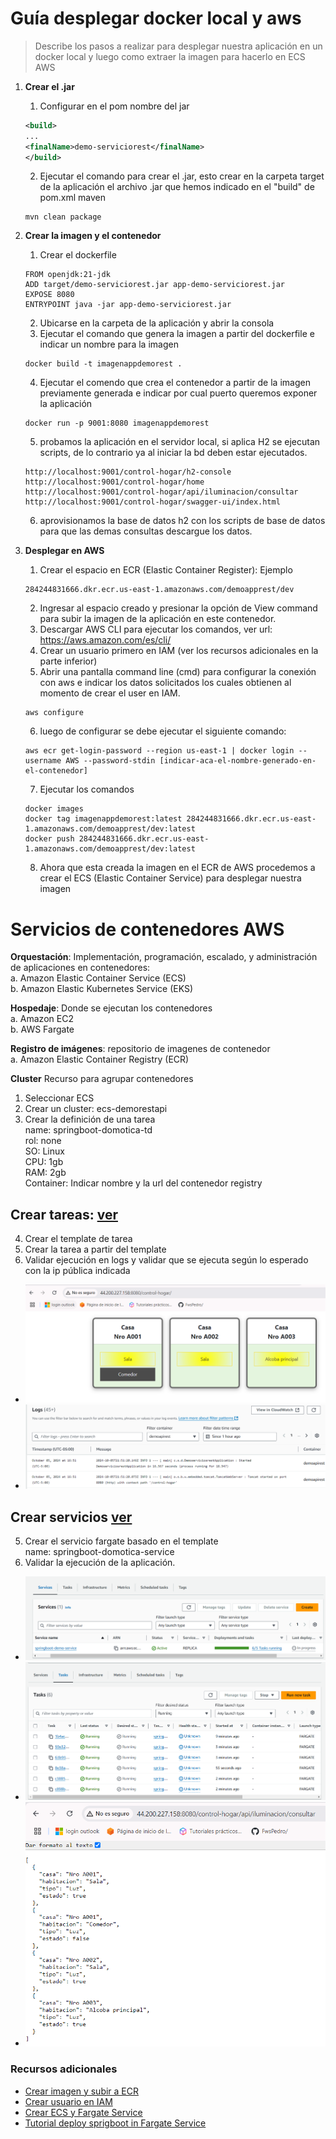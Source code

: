 # Guía desplegar docker local y aws
> Describe los pasos a realizar para desplegar nuestra aplicación en un docker local y luego como extraer la imagen para hacerlo en ECS AWS

1. **Crear el .jar**
    1. Configurar en el pom nombre del jar

    ```xml
    <build>
    ...
    <finalName>demo-serviciorest</finalName>
    </build>
    ```
    2. Ejecutar el comando para crear el .jar, esto crear en la carpeta target de la aplicación el archivo .jar que hemos indicado en el "build" de pom.xml maven 
    ```
    mvn clean package
    ```

2. **Crear la imagen y el contenedor**
    1. Crear el dockerfile
    ```
    FROM openjdk:21-jdk
    ADD target/demo-serviciorest.jar app-demo-serviciorest.jar
    EXPOSE 8080
    ENTRYPOINT java -jar app-demo-serviciorest.jar
    ```
    2. Ubicarse en la carpeta de la aplicación y abrir la consola
    3. Ejecutar el comando que genera la imagen a partir del dockerfile e indicar un nombre para la imagen
    ```
    docker build -t imagenappdemorest .
    ```
    4. Ejecutar el comendo que crea el contenedor a partir de la imagen previamente generada e indicar por cual puerto queremos exponer la aplicación
    ```
    docker run -p 9001:8080 imagenappdemorest
    ```
    5. probamos la aplicación en el servidor local, si aplica H2 se ejecutan scripts, de lo contrario ya al iniciar la bd deben estar ejecutados.
    ```
    http://localhost:9001/control-hogar/h2-console
    http://localhost:9001/control-hogar/home
    http://localhost:9001/control-hogar/api/iluminacion/consultar
    http://localhost:9001/control-hogar/swagger-ui/index.html
    ```
    6. aprovisionamos la base de datos h2 con los scripts de base de datos para que las demas consultas descargue los datos.

3. **Desplegar en AWS**
    1. Crear el espacio en ECR (Elastic Container Register): Ejemplo
    ```
    284244831666.dkr.ecr.us-east-1.amazonaws.com/demoapprest/dev
    ```
    2. Ingresar al espacio creado y presionar la opción de View command para subir la imagen de la aplicación en este contenedor.
    3. Descargar AWS CLI para ejecutar los comandos, ver url: https://aws.amazon.com/es/cli/
    4. Crear un usuario primero en IAM (ver los recursos adicionales en la parte inferior)
    5. Abrir una pantalla command line (cmd) para configurar la conexión con aws e indicar los datos solicitados los cuales obtienen al momento de crear el user en IAM.
    ``` 
    aws configure 
    ```
    6. luego de configurar se debe ejecutar el siguiente comando:  
    ``` 
    aws ecr get-login-password --region us-east-1 | docker login --username AWS --password-stdin [indicar-aca-el-nombre-generado-en-el-contenedor]
    ``` 
    7. Ejecutar los comandos
    ``` 
    docker images
    docker tag imagenappdemorest:latest 284244831666.dkr.ecr.us-east-1.amazonaws.com/demoapprest/dev:latest
    docker push 284244831666.dkr.ecr.us-east-1.amazonaws.com/demoapprest/dev:latest
    ``` 
    8. Ahora que esta creada la imagen en el ECR de AWS procedemos a crear el ECS (Elastic Container Service) para desplegar nuestra imagen

# Servicios de contenedores AWS

**Orquestación**: Implementación, programación, escalado, y administración de aplicaciones en contenedores:  
a. Amazon Elastic Container Service (ECS)  
b. Amazon Elastic Kubernetes Service (EKS)

**Hospedaje**: Donde se ejecutan los contenedores  
a. Amazon EC2  
b. AWS Fargate

**Registro de imágenes**: repositorio de imagenes de contenedor  
a. Amazon Elastic Container Registry (ECR)

**Cluster**
Recurso para agrupar contenedores
1. Seleccionar ECS
2. Crear un cluster: ecs-demorestapi
3. Crear la definición de una tarea  
name: springboot-domotica-td  
rol:  none  
SO: Linux  
CPU: 1gb  
RAM: 2gb  
Container: Indicar nombre y la url del contenedor registry  

## Crear tareas: [ver](https://youtu.be/YO6WP9MbYrY?t=1943)

4. Crear el template de tarea
5. Crear la tarea a partir del template
6. Validar ejecución en logs y validar que se ejecuta según lo esperado con la ip pública indicada
 - ![](doc/7_resultado_ecs_task.png)
 - ![](doc/7_resultado_ecs_logs.png)

## Crear servicios [ver](https://youtu.be/YO6WP9MbYrY?t=2212)

5. Crear el servicio fargate basado en el template  
name: springboot-domotica-service  
6. Validar la ejecución de la aplicación.
 - ![](doc/8_status_service.png)
 - ![](doc/8_status_task_service.png)
 - ![](doc/8_status_getapirest.png)

### Recursos adicionales
- [Crear imagen y subir a ECR](https://www.youtube.com/watch?v=zs3tyVgiBQQ&t=296s-)
- [Crear usuario en IAM](https://www.youtube.com/watch?v=5Ek9TxluVd8)
- [Crear ECS y Fargate Service](https://www.youtube.com/watch?v=YO6WP9MbYrY&t=3s)
- [Tutorial deploy sprigboot in Fargate Service](https://hkcodeblogs.medium.com/deploy-a-spring-boot-application-to-aws-ecs-91742a32a5f1)
